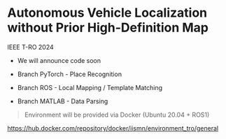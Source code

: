 # Autonomous Vehicle Localization without Prior High-Definition Map
IEEE T-RO 2024

- We will announce code soon

- Branch PyTorch - Place Recognition
- Branch ROS - Local Mapping / Template Matching
- Branch MATLAB - Data Parsing

> Environment will be provided via Docker (Ubuntu 20.04 + ROS1)

https://hub.docker.com/repository/docker/iismn/environment_tro/general
